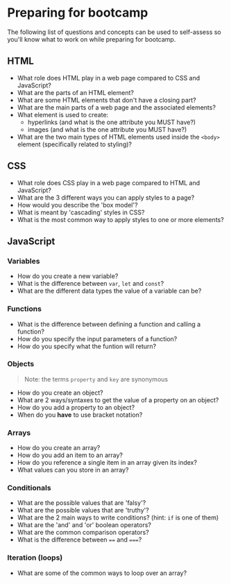 # Preparing for bootcamp

The following list of questions and concepts can be used to self-assess so you'll know what to work on while preparing for bootcamp.

## HTML

* What role does HTML play in a web page compared to CSS and JavaScript?
* What are the parts of an HTML element?
* What are some HTML elements that don't have a closing part?
* What are the main parts of a web page and the associated elements?
* What element is used to create:
  - hyperlinks (and what is the one attribute you MUST have?)
  - images (and what is the one attribute you MUST have?)
* What are the two main types of HTML elements used inside the `<body>` element (specifically related to styling)?

## CSS

* What role does CSS play in a web page compared to HTML and JavaScript?
* What are the 3 different ways you can apply styles to a page?
* How would you describe the 'box model'?
* What is meant by 'cascading' styles in CSS?
* What is the most common way to apply styles to one or more elements?

## JavaScript

### Variables

* How do you create a new variable?
* What is the difference between `var`, `let` and `const`?
* What are the different data types the value of a variable can be?

### Functions

* What is the difference between defining a function and calling a function?
* How do you specify the input parameters of a function?
* How do you specify what the funtion will return?

### Objects

> Note: the terms `property` and `key` are synonymous

* How do you create an object?
* What are 2 ways/syntaxes to get the value of a property on an object?
* How do you add a property to an object?
* When do you **have** to use bracket notation?

### Arrays

* How do you create an array?
* How do you add an item to an array?
* How do you reference a single item in an array given its index?
* What values can you store in an array?

### Conditionals

* What are the possible values that are 'falsy'?
* What are the possible values that are 'truthy'?
* What are the 2 main ways to write conditions? (hint: `if` is one of them)
* What are the 'and' and 'or' boolean operators?
* What are the common comparison operators?
* What is the difference between `==` and `===`?

### Iteration (loops)

* What are some of the common ways to loop over an array?

